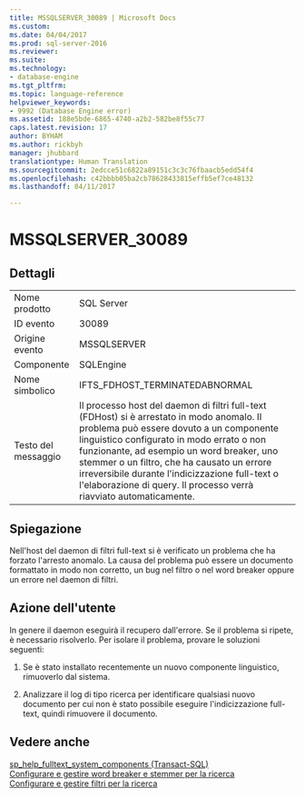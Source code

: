 ```yaml
---
title: MSSQLSERVER_30089 | Microsoft Docs
ms.custom: 
ms.date: 04/04/2017
ms.prod: sql-server-2016
ms.reviewer: 
ms.suite: 
ms.technology:
- database-engine
ms.tgt_pltfrm: 
ms.topic: language-reference
helpviewer_keywords:
- 9992 (Database Engine error)
ms.assetid: 188e5bde-6865-4740-a2b2-582be8f55c77
caps.latest.revision: 17
author: BYHAM
ms.author: rickbyh
manager: jhubbard
translationtype: Human Translation
ms.sourcegitcommit: 2edcce51c6822a89151c3c3c76fbaacb5edd54f4
ms.openlocfilehash: c42bbbb05ba2cb78628433815effb5ef7ce48132
ms.lasthandoff: 04/11/2017

---
```

# <a name="mssqlserver30089"></a>MSSQLSERVER_30089
  
## <a name="details"></a>Dettagli  
  
|||  
|-|-|  
|Nome prodotto|SQL Server|  
|ID evento|30089|  
|Origine evento|MSSQLSERVER|  
|Componente|SQLEngine|  
|Nome simbolico|IFTS_FDHOST_TERMINATEDABNORMAL|  
|Testo del messaggio|Il processo host del daemon di filtri full-text (FDHost) si è arrestato in modo anomalo. Il problema può essere dovuto a un componente linguistico configurato in modo errato o non funzionante, ad esempio un word breaker, uno stemmer o un filtro, che ha causato un errore irreversibile durante l'indicizzazione full-text o l'elaborazione di query. Il processo verrà riavviato automaticamente.|  
  
## <a name="explanation"></a>Spiegazione  
Nell'host del daemon di filtri full-text si è verificato un problema che ha forzato l'arresto anomalo. La causa del problema può essere un documento formattato in modo non corretto, un bug nel filtro o nel word breaker oppure un errore nel daemon di filtri.  
  
## <a name="user-action"></a>Azione dell'utente  
In genere il daemon eseguirà il recupero dall'errore. Se il problema si ripete, è necessario risolverlo. Per isolare il problema, provare le soluzioni seguenti:  
  
1.  Se è stato installato recentemente un nuovo componente linguistico, rimuoverlo dal sistema.  
  
2.  Analizzare il log di tipo ricerca per identificare qualsiasi nuovo documento per cui non è stato possibile eseguire l'indicizzazione full-text, quindi rimuovere il documento.  
  
## <a name="see-also"></a>Vedere anche  
[sp_help_fulltext_system_components &#40;Transact-SQL&#41;](~/relational-databases/system-stored-procedures/sp-help-fulltext-system-components-transact-sql.md)  
[Configurare e gestire word breaker e stemmer per la ricerca](~/relational-databases/search/configure-and-manage-word-breakers-and-stemmers-for-search.md)  
[Configurare e gestire filtri per la ricerca](~/relational-databases/search/configure-and-manage-filters-for-search.md)  
  

